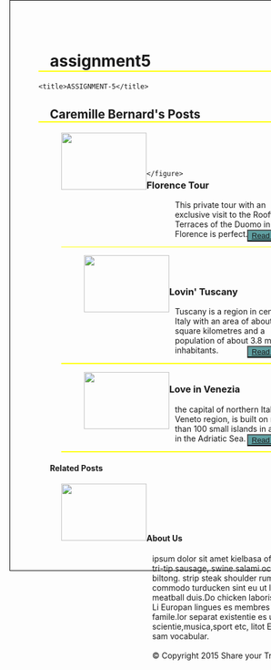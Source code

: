 # assignment5
<!DOCTYPE html>

<head>
    
    <title>ASSIGNMENT-5</title>
    
</head>

<style>
    body{
        
        width: 700px;
        height: 900px;
        margin-left: 500px;
  border-bottom: 1px solid black;
  border-top: 1px solid black;
border-right: 1px solid black;
border-left: 1px solid black;
    }
  


   figure img{   
     
      float: left;
    
  }

  div.a{
     
      margin-top: -30px;
      border-bottom: 1px solid yellow;
    
  }

  div.b{
      
      margin-top: -30px;
      border-bottom: 2px solid yellow;
  }

  div.c{
     
      margin-top: -30px;
      border-bottom: 2px solid yellow;
  }
  h1{
      padding-left: 20px;
     border-bottom: 2px solid yellow;
     
  }
  h3{
      padding-top: 10px;
      
  }
 button{
     float: right;
     display: block;
     margin-top: -30px;
     margin-right: 15px;
     background-color: cadetblue;
 }

 h4{
     padding-left: 20px;
 }
 p{
     padding-left: 200px;
     }
     footer.p{
         padding-bottom: 20px;
     }
</style>

<body>
    <article>
    <h1>Caremille Bernard's Posts</h1>
    <figure>
        <img src="https://www.starflorence.com/img/tour_box_2.jpg" width="150" height="100"><br><br><br>
        
    </figure>
<div class="a">
    <h3>Florence Tour</h3>
    <p>This private tour with an exclusive visit to the Rooftop Terraces of the Duomo in Florence is perfect. </p>
   
<button><a href="#">Read More</a></button>

</div>

<figure>
    <img src="https://wanderyourway.com/wp-content/uploads/2018/11/12Italy1622.jpg" width="150" height="100"><br><br><br>
</figure>
<div class="b">
    <h3>Lovin' Tuscany</h3>
    <p>Tuscany is a region in central Italy with an area of about 23,000 square kilometres  and a population of about 3.8 million inhabitants.</p>
    
<button><a href="#">Read More</a></button>

</div>

<figure>
    <img src="https://encrypted-tbn0.gstatic.com/images?q=tbn:ANd9GcS6iiuWw9c8cepGP-VsQZhNmLJEN_2xUP3n1CnruV2T5ZCqac5ryFFmpeRACTmiDOzb604&usqp=CAU"  width="150" height="100"><br>
</figure>
<div class="c">
    <h3>Love in Venezia</h3>
    <p> the capital of northern Italy’s Veneto region, is built on more than 100 small islands in a lagoon in the Adriatic Sea. </p>
    
<button><a href="#">Read More</a></button>

</div> 
</article>
<footer>
<div>
    <h4>Related Posts</h4>
    <figure>
        <img src="https://media.timeout.com/images/105762050/630/472/image.jpg"  width="150" height="100"><br>
    </figure>
    <h4><br><br><br>About Us</h4>
<p>ipsum dolor sit amet kielbasa officia ribeye tri-tip sausage, swine salami occaecat biltong. strip steak shoulder rump swine sunt commodo turducken sint eu ut lkielbasa meatball duis.Do chicken laboris offica ut.
    <br>
    Li Europan lingues es membres del sam famile.lor separat existentie es un myth.por scientie,musica,sport etc, litot Europa usa li sam vocabular.<br><br>
    &#169 Copyright 2015 Share your Travels.
</p>




</div>

</footer>
</body>

</html>





